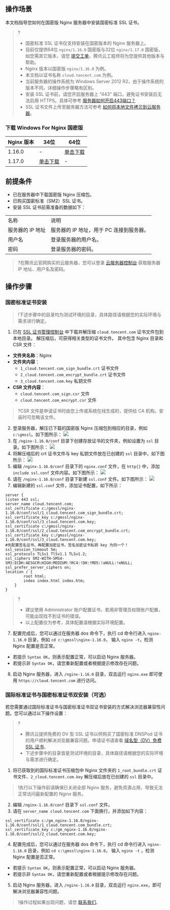 ## 操作场景
本文档指导您如何在国密版 Nginx 服务器中安装国密标准 SSL 证书。
>?
>- 国密标准 SSL 证书仅支持安装在国密版本的 Nginx 服务器上。
>- 目前仅提供64位 `nginx/1.16.0` 国密版与32位 `nginx/1.17.0` 国密版，如您需其它版本，请您 [提交工单](https://console.cloud.tencent.com/workorder/category)，腾讯云工程师将为您提供其他版本与帮助。
>- Nginx 版本以国密版 `nginx/1.16.0` 为例。
>- 本文档以证书名称 `cloud.tencent.com` 为例。
>- 当前服务器的操作系统为 Windows Server 2012 R2，由于操作系统的版本不同，详细操作步骤略有区别。
>- 安装 SSL 证书前，请您开启服务器上 “443” 端口，避免证书安装后无法启用 HTTPS。具体可参考 [服务器如何开启443端口？](https://cloud.tencent.com/document/product/400/45144)
>- SSL 证书文件上传至服务器方法可参考 [如何将本地文件拷贝到云服务器](https://cloud.tencent.com/document/product/213/39138)。

### 下载 Windows For Nginx 国密版
| Nginx 版本 | 34位 | 64位 |
|---------|---------|---------|
| 1.16.0 | - | [单击下载](https://www.wotrus.com/download/gm_nginx-1.16.0.zip) |
| 1.17.0 | [单击下载](https://www.wotrus.com/download/gm_nginx-1.17.0.zip ) | - |

## 前提条件
- 已在服务器中下载国密版 Nginx 压缩包。
- 已购买国密标准（SM2）SSL 证书。
- 安装 SSL 证书前需准备的数据如下：
<table>
<tr>
<td>名称</td>
<td>说明</td>
</tr>
<tr>
<td>服务器的 IP 地址</td>
<td>服务器的 IP 地址，用于 PC 连接到服务器。</td>
</tr>
<tr>
<td>用户名</td>
<td>登录服务器的用户名。</td>
</tr>
<tr>
<td>密码</td>
<td> 登录服务器的密码。</td>
</tr>
</table>

>?在腾讯云官网购买的云服务器，您可以登录 [云服务器控制台](https://console.cloud.tencent.com/cvm)  获取服务器 IP 地址、用户名及密码。

## 操作步骤
### 国密标准证书安装
>!下述步骤中的目录均为测试环境的目录，具体路径请根据您的实际环境与需求进行确定。
> 
1. 已在 [SSL 证书管理控制台](https://console.cloud.tencent.com/ssl) 中下载并解压缩 `cloud.tencent.com` 证书文件包到本地目录。
解压缩后，可获得相关类型的证书文件。 其中包含 Nginx 目录和 CSR 文件：
 - **文件夹名称**：Nginx
 - **文件夹内容**：
    - `1_cloud.tencent.com_sign_bundle.crt` 证书文件
    - `2_cloud.tencent.com_encrypt_bundle.crt` 证书文件
    - `3_cloud.tencent.com.key` 私钥文件
  - **CSR 文件内容**：
    -   `cloud.tencent.com_sign.csr` 文件
    - 	`cloud.tencent.com_encrypt.csr` 文件

>?CSR 文件是申请证书时由您上传或系统在线生成的，提供给 CA 机构。安装时可忽略该文件。
>
2. 登录服务器，解压已下载的国密版 Nginx 压缩包到相应的目录，例如 `c:\gmssl`。如下图所示：
![](https://main.qcloudimg.com/raw/cb70ea46a24278cafa562a554d87ca75.png)
3. 在 `/nginx-1.16.0/conf` 目录下创建存放证书的文件夹，例如设置为 `ssl` 目录。如下图所示：
![](https://main.qcloudimg.com/raw/b329f134789f71f9d5993d1f7cdda575.png)
4. 将解压缩后的 crt 证书文件与 key 私钥文件放在已创建的 `ssl` 目录中，如下图所示：
![](https://main.qcloudimg.com/raw/0e34c64fcea588cdb25843f9347260e3.png)
5. 编辑 `/nginx-1.16.0/conf` 目录下的 `nginx.conf` 文件，在 `http{}` 中，添加 `include ssl.conf` 文件内容。如下图所示：
![](https://main.qcloudimg.com/raw/a4b041d00009d77ca3170649b2555106.png)
6. 请在 `/nginx-1.16.0/conf` 目录下新建 `ssl.conf` 文件。如下图所示：
![](https://main.qcloudimg.com/raw/7af804d184fdd24eecb6eed9f11f9a4c.png)
7. 编辑新建的 `ssl.conf` 文件，添加证书配置，如下所示：
```
server { 
listen 443 ssl; 
server_name cloud.tencent.com; 
ssl_certificate c:/gmssl/nginx-1.16.0/conf/ssl/1_cloud.tencent.com_sign_bundle.crt; 
ssl_certificate_key c:/gmssl/nginx-1.16.0/conf/ssl/3_cloud.tencent.com.key;
ssl_certificate c:/gmssl/nginx-1.16.0/conf/ssl/2_cloud.tencent.com_encrypt_bundle.crt; 
ssl_certificate_key c:/gmssl/nginx-1.16.0/conf/ssl/3_cloud.tencent.com.key; 
#先配置签名证书，再配置加密证书，签名加密证书私钥 key 为同一个！
ssl_session_timeout 5m; 
ssl_protocols TLSv1 TlSv1.1 TLSv1.2;
ssl_ciphers SM2-WITH-SMS4-SM3:ECDH:AESGCM:HIGH:MEDIUM:!RC4:!DH:!MD5:!aNULL:!eNULL; 
ssl_prefer_server_ciphers on;
location / { 
		root html; 
		index index.html index.htm; 
	} 
} 
```
>?
>- 建议使用 Administrator 账户配置证书，若用非管理员权限账户配置，可能出现找不到证书的错误。
>- 以上配置仅为参考，具体配置请根据实际环境配置。
>
7. 配置完成后，您可以通过在服务器 dos 命令下，执行 cd 命令行进入 `nginx-1.16.0` 目录，例如 `cd c:\gmssl\nginx-1.16.0`， 输入 `nginx -t`，检测 Nginx 配置是否正常。
 - 若提示 `Syntax OK`，则表示配置正常，可以启动 Nginx 服务器。
 - 若提示非 `Syntax OK`，请您重新配置或者根据提示修改存在问题。
8. 启动 Nginx 服务器，进入 `/nginx-1.16.0` 目录，双击运行 `nginx.exe` 即可使用 `https://cloud.tencent.com` 进行访问。

### 国际标准证书与国密标准证书双安装（可选）
若您需要通过国际标准证书与国密标准证书双证书安装的方式解决浏览器兼容性问题。您可以通过以下操作设置：
>?
>- 腾讯云提供免费的 DV 型 SSL 证书以供购买了国密标准 DNSPod 证书的用户顺利解决浏览器兼容问题。申请证书请查看 [域名型（DV）免费 SSL 证书](https://cloud.tencent.com/document/product/400/8422)。
>- 下述步骤中的目录皆是测试环境的目录，具体路径请根据您的实际环境与需求进行确定。
>
1. 将已获取到的国际标准证书压缩包中 Nginx 文件夹的 `1_root_bundle.crt` 证书文件、`2_cloud.tencent.com.key` 解压缩后放在已创建的 `ssl` 目录中。
>!执行以下操作前请确保已关闭全部 Nginx 服务，避免资源占用，导致无法正常访问最新配置的 Nginx 服务。
>
2. 编辑 `/nginx-1.16.0/conf` 目录下 `ssl.conf` 文件。
3. 请在 `server_name cloud.tencent.com` 下面换行，并添加如下内容：
```
ssl_certificate c:/gm_nginx-1.16.0/nginx-1.16.0/conf/ssl/1_cloud.tencent.com_bundle.crt; 
ssl_certificate_key c:/gm_nginx-1.16.0/nginx-1.16.0/conf/ssl/2_cloud.tencent.com.key;
```
4. 配置完成后，您可以通过在服务器 dos 命令下，执行 cd 命令行进入 `nginx-1.16.0` 目录，例如 `cd c:\gmssl\nginx-1.16.0`， 输入 `nginx -t` ，检测 Nginx 配置是否正常。
 - 若提示 `Syntax OK`，则表示配置正常，可以启动 Nginx 服务器。
 - 若提示非 `Syntax OK`，请您重新配置或者根据提示修改存在问题。
5. 启动 Nginx 服务器，进入 `/nginx-1.16.0` 目录，双击运行 `nginx.exe`，即可解决浏览器兼容性问题。 

>!操作过程如果出现问题，请您 [联系我们](https://cloud.tencent.com/document/product/400/35259)。


